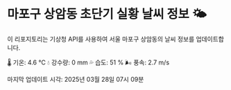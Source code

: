
# 마포구 상암동 초단기 실황 날씨 정보 🌤️

이 리포지토리는 기상청 API를 사용하여 서울 마포구 상암동의 날씨 정보를 업데이트합니다. 

🌡️ 기온: 4.6 ℃
💧 강수량: 0 mm
💦 습도: 51 %
🌬️ 풍속: 2.7 m/s

마지막 업데이트 시각: 2025년 03월 28일 07시 09분    
